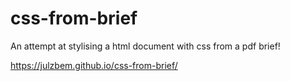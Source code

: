 # css-from-brief
An attempt at stylising a html document with css from a pdf brief!


https://julzbem.github.io/css-from-brief/
